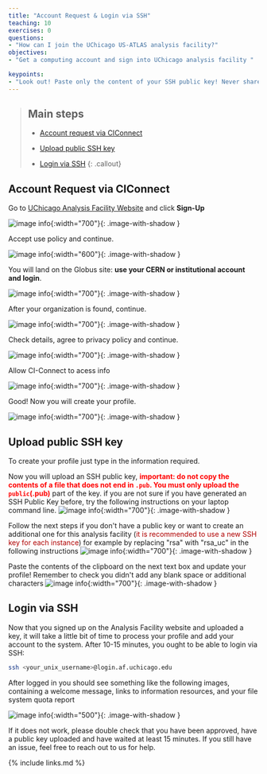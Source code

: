 ```yaml
---
title: "Account Request & Login via SSH"
teaching: 10
exercises: 0
questions:
- "How can I join the UChicago US-ATLAS analysis facility?"
objectives:
- "Get a computing account and sign into UChicago analysis facility "

keypoints:
- "Look out! Paste only the content of your SSH public key! Never share the content of your SSH private key!"
---
```


> ## Main steps
>
> - <a href="#account">Account request via CIConnect</a>
>
> - <a href="#key">Upload public SSH key</a>
>
> - <a href="#login">Login via SSH</a>
{: .callout}

<!------------------------------------------------------------------------------------->
<!------------------------------ Account request -------------------------------------->
<h2 id="account">Account Request via CIConnect</h2>


Go to <a href="https://af.uchicago.edu">UChicago Analysis Facility Website</a> and click <strong>Sign-Up</strong>

![image info](./../fig/i_a1signup_NEW.png){:width="700"}{: .image-with-shadow }

Accept use policy and continue.

![image info](./../fig/i_a2policy_NEW2.png/){:width="600"}{: .image-with-shadow }

You will land on the Globus site: <strong>use your CERN or institutional account and login</strong>.

![image info](./../fig/i_a3organiz.png){:width="700"}{: .image-with-shadow }

After your organization is found, continue.

![image info](./../fig/i_a3organizlog.png){:width="700"}{: .image-with-shadow }

Check details, agree to privacy policy and continue.

![image info](./../fig/i_a4details.png){:width="700"}{: .image-with-shadow }

Allow CI-Connect to acess info

![image info](./../fig/i_a5useinfo.png){:width="700"}{: .image-with-shadow }

Good! Now you will create your profile.

![image info](./../fig/i_a6profile.png){:width="700"}{: .image-with-shadow }


<!------------------------------------------------------------------------------------->
<!------------------------------ Upload public ssh key--------------------------------->

<h2 id="key">Upload public SSH key</h2>

To create your profile just type in the information required.

Now you will upload an SSH public key, **<font color="red">important: do not copy the contents of a file that does not end in `.pub`. You must only upload the `public`(.pub)</font>** part of the key.
if you are not sure if you have generated an SSH Public Key before, try the following instructions on your laptop command line.
![image info](./../fig/i_a7oldkey.png){:width="700"}{: .image-with-shadow }

Follow the next steps if you don't have a public key or want to create an additional one for this analysis facility (<font color="Bright Gold">it is recommended to use a new SSH key for each instance</font>) for example by replacing "rsa" with "rsa_uc" in the following instructions
![image info](./../fig/i_a8newkey.png){:width="700"}{: .image-with-shadow }

Paste the contents of the clipboard on the next text box and update your profile! Remember to check you didn't add any blank space or additional characters
![image info](./../fig/i_a9pastekey.png){:width="700"}{: .image-with-shadow }


<!------------------------------------------------------------------------------------->
<!------------------------------ login via ssh--------------------------------->
<h2 id="login">Login via SSH</h2>

Now that you signed up on the Analysis Facility website and uploaded a key, it will take a little bit of time to process your profile and add your account to the system. After 10-15 minutes, you ought to be able to login via SSH:

```bash
ssh <your_unix_username>@login.af.uchicago.edu
```
After logged in you should see something like the following images, containing a welcome message, links to information resources, and your file system quota report

![image info](./../fig/i_a10insshlogo.png){:width="500"}{: .image-with-shadow }

If it does not work, please double check that you have been approved, have a public key uploaded and have waited at least 15 minutes. If you still have an issue, feel free to reach out to us for help.


<!----------------------------------- fin --------------------------------------------->
{% include links.md %}

